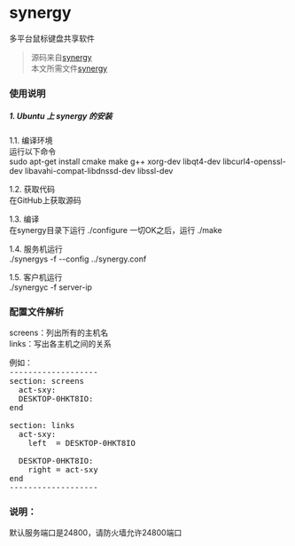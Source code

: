 # synergy
多平台鼠标键盘共享软件   
>源码来自[synergy](https://github.com/symless/synergy)   
>本文所需文件[synergy](../../attachments/synergy/)   

### 使用说明
##### 1. Ubuntu 上 synergy 的安装    
1.1. 编译环境   
运行以下命令   
sudo apt-get install cmake make g++ xorg-dev libqt4-dev libcurl4-openssl-dev libavahi-compat-libdnssd-dev libssl-dev

1.2. 获取代码   
在GitHub上获取源码

1.3. 编译   
在synergy目录下运行
./configure
一切OK之后，运行
./make

1.4. 服务机运行   
./synergys -f --config ../synergy.conf 

1.5. 客户机运行   
./synergyc -f server-ip

### 配置文件解析
screens：列出所有的主机名   
links：写出各主机之间的关系 
<pre>
例如：
-------------------  
section: screens
  act-sxy:
  DESKTOP-0HKT8IO:
end

section: links
  act-sxy:
    left  = DESKTOP-0HKT8IO

  DESKTOP-0HKT8IO:
    right = act-sxy
end
-------------------  
</pre>
### 说明：
默认服务端口是24800，请防火墙允许24800端口